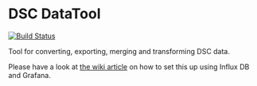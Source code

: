 # DSC DataTool

[![Build Status](https://travis-ci.org/DNS-OARC/dsc-datatool.svg?branch=develop)](https://travis-ci.org/DNS-OARC/dsc-datatool)

Tool for converting, exporting, merging and transforming DSC data.

Please have a look at [the wiki article](https://github.com/DNS-OARC/dsc-datatool/wiki/Setting-up-a-test-Grafana)
on how to set this up using Influx DB and Grafana.
